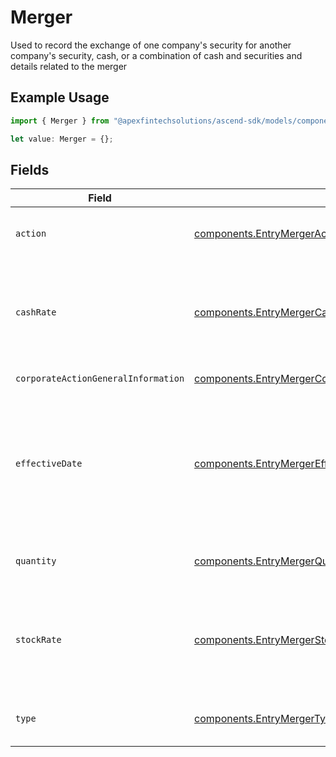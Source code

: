 # Merger

Used to record the exchange of one company's security for another company's security, cash, or a combination of cash and securities and details related to the merger

## Example Usage

```typescript
import { Merger } from "@apexfintechsolutions/ascend-sdk/models/components";

let value: Merger = {};
```

## Fields

| Field                                                                                                                                                                     | Type                                                                                                                                                                      | Required                                                                                                                                                                  | Description                                                                                                                                                               | Example                                                                                                                                                                   |
| ------------------------------------------------------------------------------------------------------------------------------------------------------------------------- | ------------------------------------------------------------------------------------------------------------------------------------------------------------------------- | ------------------------------------------------------------------------------------------------------------------------------------------------------------------------- | ------------------------------------------------------------------------------------------------------------------------------------------------------------------------- | ------------------------------------------------------------------------------------------------------------------------------------------------------------------------- |
| `action`                                                                                                                                                                  | [components.EntryMergerAction](../../models/components/entrymergeraction.md)                                                                                              | :heavy_minus_sign:                                                                                                                                                        | Corresponds to whether the entry is incoming outgoing                                                                                                                     | INCOMING                                                                                                                                                                  |
| `cashRate`                                                                                                                                                                | [components.EntryMergerCashRate](../../models/components/entrymergercashrate.md)                                                                                          | :heavy_minus_sign:                                                                                                                                                        | The rate (raw value, not a percentage, example: 50% will be .5 in this field) at which cash will be disbursed to the shareholder                                          | {<br/>"value": "0.25"<br/>}                                                                                                                                               |
| `corporateActionGeneralInformation`                                                                                                                                       | [components.EntryMergerCorporateActionGeneralInformation](../../models/components/entrymergercorporateactiongeneralinformation.md)                                        | :heavy_minus_sign:                                                                                                                                                        | Common fields for corporate actions                                                                                                                                       |                                                                                                                                                                           |
| `effectiveDate`                                                                                                                                                           | [components.EntryMergerEffectiveDate](../../models/components/entrymergereffectivedate.md)                                                                                | :heavy_minus_sign:                                                                                                                                                        | Effective date as declared by the primary exchange that generally coincides with cessation of trading in the old security and commencement of trading in the new security | {<br/>"day": 14,<br/>"month": 5,<br/>"year": 2024<br/>}                                                                                                                   |
| `quantity`                                                                                                                                                                | [components.EntryMergerQuantity](../../models/components/entrymergerquantity.md)                                                                                          | :heavy_minus_sign:                                                                                                                                                        | Corresponds to the position's trade quantity                                                                                                                              | {<br/>"value": "0.25"<br/>}                                                                                                                                               |
| `stockRate`                                                                                                                                                               | [components.EntryMergerStockRate](../../models/components/entrymergerstockrate.md)                                                                                        | :heavy_minus_sign:                                                                                                                                                        | The rate (raw value, not a percentage, example: 50% will be .5 in this field) at which shares will be disbursed to the shareholder                                        | {<br/>"value": "0.25"<br/>}                                                                                                                                               |
| `type`                                                                                                                                                                    | [components.EntryMergerType](../../models/components/entrymergertype.md)                                                                                                  | :heavy_minus_sign:                                                                                                                                                        | Corresponds to whether the event is CASH \| STOCK \| CASH_AND_STOCK                                                                                                       | CASH                                                                                                                                                                      |